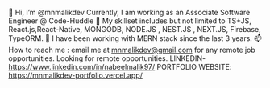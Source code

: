 👋 Hi, I’m @mnmalikdev
Currently, I am working as an Associate Software Engineer @ Code-Huddle
👀 My skillset includes but not limited to TS+JS, React.js,React-Native, MONGODB, NODE.JS , NEST.JS , NEXT.JS, Firebase, TypeORM.
🌱 I have been working with MERN stack since the last 3 years.
📫 How to reach me : email me at mnmalikdev@gmail.com for any remote job opportunities.
Looking for remote opportunities.
LINKEDIN- https://www.linkedin.com/in/nabeelmalik97/
PORTFOLIO WEBSITE: https://mnmalikdev-portfolio.vercel.app/
